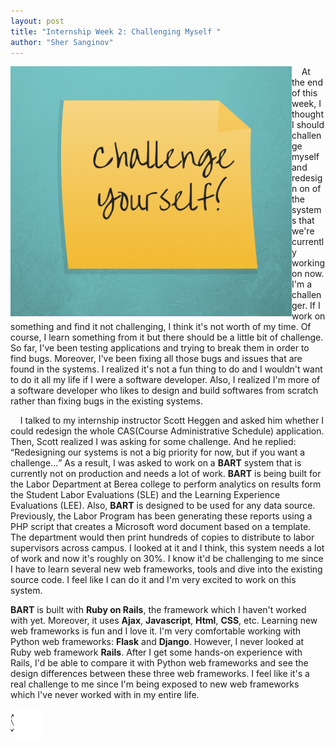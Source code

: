 ```yaml
---
layout: post
title: "Internship Week 2: Challenging Myself "
author: "Sher Sanginov"
---
```



<img class="img-responsive" src="/assets/img/intern6.png" alt="Drawing" style="width: 450px; height: 400px; display: block; float:left; ">

&nbsp;&nbsp;&nbsp;&nbsp;At the end of this week, I thought I should challenge myself and redesign on of the systems that we're currently working on now. I'm a challenger. If I work on something and find it not challenging, I think it's not worth of my time. Of course, I learn something from it but there should be a little bit of challenge. So far, I've been testing applications and trying to break them in order to find bugs. Moreover, I've been fixing all those bugs and issues that are found in the systems. I realized it's not a fun thing to do and I wouldn't want to do it all my life if I were a software developer. Also, I realized I'm more of a software developer who likes to design and build softwares from scratch rather than fixing bugs in the existing systems.

&nbsp;&nbsp;&nbsp;&nbsp;I talked to my internship instructor Scott Heggen and asked him whether I could redesign the whole CAS(Course Administrative Schedule) application. Then, Scott realized I was asking for some challenge. And he replied: <q>Redesigning our systems is not a big priority for now, but if you want a challenge...</q>
As a result, I was asked to work on a **BART** system that is currently not on production and needs a lot of work. **BART** is being built for the Labor Department at Berea college to perform analytics on results form the Student Labor Evaluations (SLE) and the Learning Experience Evaluations (LEE). Also, **BART** is designed to be used for any data source. Previously, the Labor Program has been generating these reports using a PHP script that creates a Microsoft word document based on a template. The department would then print hundreds of copies to distribute to labor supervisors across campus. I looked at it and I think, this system needs a lot of work and now it's roughly on 30%. I know it'd be challenging to me since I have to learn several new web frameworks, tools and dive into the existing source code. I feel like I can do it and I'm very excited to work on this system.

**BART** is built with **Ruby on Rails**, the framework which I haven't worked with yet. Moreover, it uses **Ajax**, **Javascript**, **Html**, **CSS**, etc. Learning new web frameworks is fun and I love it. I'm very comfortable working with Python web frameworks: **Flask** and **Django**. However, I never looked at Ruby web framework **Rails**. After I get some hands-on experience with Rails, I'd be able to compare it with Python web frameworks and see the design differences between these three web frameworks. I feel like it's a real challenge to me since I'm being exposed to new web frameworks which I've never worked with in my entire life.

<img class="img-responsive" src="/assets/img/sign.gif" alt="Drawing" style="width: 50px; height: 50px; display: block; float:center; ">
